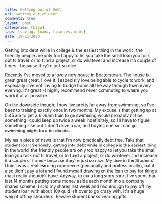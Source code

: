 ```yaml
---
title: Getting out of Debt
url: Getting_out_of_Debt
comments: true
layout: post
categories: [blog]
tags: [saving, loans, finances, debt]
date: 19-11-2006
---
```

<p class="intro">Getting into debt while in college is the easiest thing in the world; the friendly people are only too happy to let you take the small loan you took out to travel, or to fund a project, or do whatever and increase it a couple of times - because they're just <em>so</em> nice. </p>
Recently I've moved to a lovely new house in Booterstown. The house is great great great, I love it. I especially love being able to cycle to work, and I especially love not having to trudge home all the way through town every evening. It's great - I highly recommend never commuting to where you work if at all possible.

On the downside though; I now live pretty far away from swimming, so I've been to training exactly once in two months. My excuse is that getting up at 5.45 am to get a 6.06am train to go swimming would probably not be something I could keep up twice a week indefinitely, so I'll have to figure something else out. I don't drive a car, and buying one so I can go swimming might be a bit drastic.

My main piece of news is that I'm now practically debt free. Take that student loan! Seriously, getting into debt while in college is the easiest thing in the world; the friendly people are only too happy to let you take the small loan you took out to travel, or to fund a project, or do whatever and increase it a couple of times - because they're just so nice. My time in the Students' Union was a real learning experience (personally and professionally), but it also didn't pay a lot and I found myself drawing on the loan to pay for things that I really shouldn't have. Anyway, to cut a long story short I've spent that last 14 months putting some money aside each month into a company shares scheme. I sold my shares last week and had enough to pay off my student loan with about 100 quid left over to go crazy with. It's a huge weight off my shoulders. Beware student banks bearing gifts.

